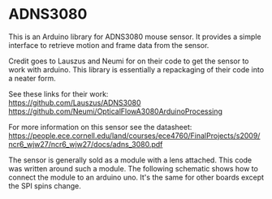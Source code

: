 # ADNS3080
This is an Arduino library for ADNS3080 mouse sensor. It provides a simple interface to retrieve motion and frame data from the sensor. 

Credit goes to Lauszus and Neumi for on their code to get the sensor to work with arduino. This library is essentially a repackaging of their code into a neater form.  

See these links for their work:  
https://github.com/Lauszus/ADNS3080  
https://github.com/Neumi/OpticalFlowA3080ArduinoProcessing

For more information on this sensor see the datasheet:  
https://people.ece.cornell.edu/land/courses/ece4760/FinalProjects/s2009/ncr6_wjw27/ncr6_wjw27/docs/adns_3080.pdf

The sensor is generally sold as a module with a lens attached. This code was written around such a module. The following schematic shows how to connect the module to an arduino uno. It's the same for other boards except the SPI spins change. 


